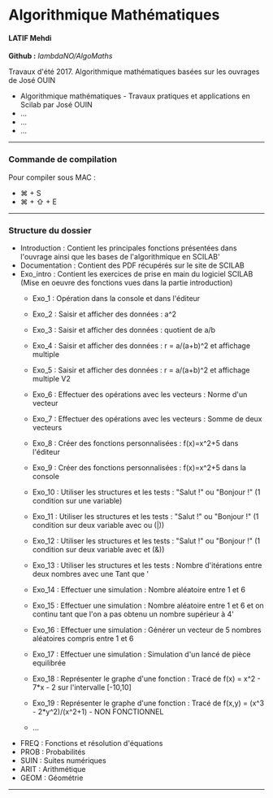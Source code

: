 
# Algorithmique Mathématiques
#### LATIF Mehdi 
**Github :** *lambdaNO/AlgoMaths*

Travaux d'été 2017. 
Algorithmique mathématiques basées sur les ouvrages de José OUIN

- Algorithmique mathématiques - Travaux pratiques et applications en Scilab par José OUIN
- ...
- ...
- ...
-----------------
### Commande de compilation 
Pour compiler sous MAC : 
- ⌘ + S
- ⌘ + ⇧ + E

-----------------
### Structure du dossier 
- Introduction : Contient les principales fonctions présentées dans l'ouvrage ainsi que les bases de l'algorithmique en SCILAB'
- Documentation : Contient des PDF récupérés sur le site de SCILAB
- Exo_intro : Contient les exercices de prise en main du logiciel SCILAB (Mise en oeuvre des fonctions vues dans la partie introduction)
    - Exo_1 : Opération dans la console et dans l'éditeur
    - Exo_2 : Saisir et afficher des données : a^2 
    - Exo_3 : Saisir et afficher des données : quotient de a/b 
    - Exo_4 : Saisir et afficher des données : r = a/(a+b)^2 et affichage multiple
    - Exo_5 : Saisir et afficher des données : r = a/(a+b)^2 et affichage multiple V2
    - Exo_6 : Effectuer des opérations avec les vecteurs : Norme d'un vecteur 
    - Exo_7 : Effectuer des opérations avec les vecteurs : Somme de deux vecteurs
    - Exo_8 : Créer des fonctions personnalisées : f(x)=x^2+5 dans l'éditeur
    - Exo_9 : Créer des fonctions personnalisées : f(x)=x^2+5 dans la console
    - Exo_10 : Utiliser les structures et les tests : "Salut !" ou "Bonjour !" (1 condition sur une variable)
    - Exo_11 : Utiliser les structures et les tests : "Salut !" ou "Bonjour !" (1 condition sur deux variable avec ou (|))
    - Exo_12 : Utiliser les structures et les tests : "Salut !" ou "Bonjour !" (1 condition sur deux variable avec et (&))
    - Exo_13 : Utiliser les structures et les tests : Nombre d'itérations entre deux nombres avec une Tant que '
    - Exo_14 : Effectuer une simulation : Nombre aléatoire entre 1 et 6
    - Exo_15 : Effectuer une simulation : Nombre aléatoire entre 1 et 6 et on continu tant que l'on a pas obtenu un nombre supérieur à 4'
    - Exo_16 : Effectuer une simulation : Générer un vecteur de 5 nombres aléatoires compris entre 1 et 6 
    - Exo_17 : Effectuer une simulation : Simulation d'un lancé de pièce equilibrée 
    - Exo_18 : Représenter le graphe d'une fonction : Tracé de f(x) = x^2 - 7*x - 2 sur l'intervalle [-10,10]
    - Exo_19 : Représenter le graphe d'une fonction : Tracé de f(x,y) = (x^3 - 2*y^2)/(x^2+1) - NON FONCTIONNEL
    
    


    - ...
- FREQ : Fonctions et résolution d'équations
- PROB : Probabilités 
- SUIN : Suites numériques
- ARIT : Arithmétique
- GEOM : Géométrie


-----------------
